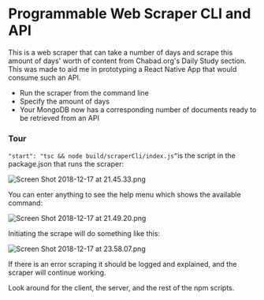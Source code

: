 Programmable Web Scraper CLI and API
====================================

This is a web scraper that can take a number of days and scrape this amount of days' worth of content from Chabad.org's Daily Study section. This was made to aid me in prototyping a React Native App that would consume such an API.

* Run the scraper from the command line
* Specify the amount of days
* Your MongoDB now has a corresponding number of documents ready to be retrieved from an API

### Tour

`"start": "tsc && node build/scraperCli/index.js”`​ is the script in the package.json that runs the scraper:

![Screen Shot 2018-12-17 at 21.45.33.png](https://i.imgur.com/U0xNKjw.png)

You can enter anything to see the help menu which shows the available command:

![Screen Shot 2018-12-17 at 21.49.20.png](https://i.imgur.com/QeMzmd9.png)

Initiating the scrape will do something like this:

![Screen Shot 2018-12-17 at 23.58.07.png](https://i.imgur.com/zler2du.png)

If there is an error scraping it should be logged and explained, and the scraper will continue working.

Look around for the client, the server, and the rest of the npm scripts.
